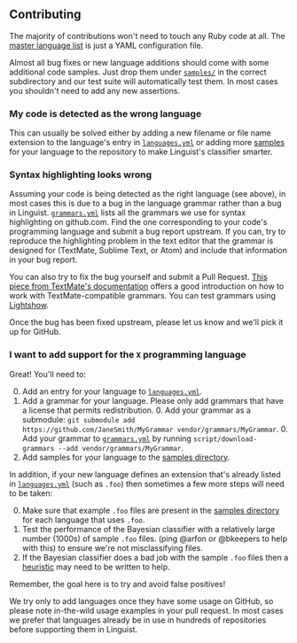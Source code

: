## Contributing

The majority of contributions won't need to touch any Ruby code at all. The [master language list][languages] is just a YAML configuration file.

Almost all bug fixes or new language additions should come with some additional code samples. Just drop them under [`samples/`][samples] in the correct subdirectory and our test suite will automatically test them. In most cases you shouldn't need to add any new assertions.

### My code is detected as the wrong language

This can usually be solved either by adding a new filename or file name extension to the language's entry in [`languages.yml`][languages] or adding more [samples][samples] for your language to the repository to make Linguist's classifier smarter.

### Syntax highlighting looks wrong

Assuming your code is being detected as the right language (see above), in most cases this is due to a bug in the language grammar rather than a bug in Linguist. [`grammars.yml`][grammars] lists all the grammars we use for syntax highlighting on github.com. Find the one corresponding to your code's programming language and submit a bug report upstream. If you can, try to reproduce the highlighting problem in the text editor that the grammar is designed for (TextMate, Sublime Text, or Atom) and include that information in your bug report.

You can also try to fix the bug yourself and submit a Pull Request. [This piece from TextMate's documentation](http://manual.macromates.com/en/language_grammars) offers a good introduction on how to work with TextMate-compatible grammars. You can test grammars using [Lightshow](https://lightshow.githubapp.com).

Once the bug has been fixed upstream, please let us know and we'll pick it up for GitHub.

### I want to add support for the `X` programming language

Great! You'll need to:

0. Add an entry for your language to [`languages.yml`][languages].
0. Add a grammar for your language. Please only add grammars that have a license that permits redistribution.
    0. Add your grammar as a submodule: `git submodule add https://github.com/JaneSmith/MyGrammar vendor/grammars/MyGrammar`.
    0. Add your grammar to [`grammars.yml`][grammars] by running `script/download-grammars --add vendor/grammars/MyGrammar`.
0. Add samples for your language to the [samples directory][samples].

In addition, if your new language defines an extension that's already listed in [`languages.yml`][languages] (such as `.foo`) then sometimes a few more steps will need to be taken:

0. Make sure that example `.foo` files are present in the [samples directory][samples] for each language that uses `.foo`. 
0. Test the performance of the Bayesian classifier with a relatively large number (1000s) of sample `.foo` files. (ping @arfon or @bkeepers to help with this) to ensure we're not misclassifying files.
0. If the Bayesian classifier does a bad job with the sample `.foo` files then a [heuristic](https://github.com/github/linguist/blob/master/lib/linguist/heuristics.rb) may need to be written to help.

Remember, the goal here is to try and avoid false positives!

We try only to add languages once they have some usage on GitHub, so please note in-the-wild usage examples in your pull request. In most cases we prefer that languages already be in use in hundreds of repositories before supporting them in Linguist.

[grammars]: /grammars.yml
[languages]: /lib/linguist/languages.yml
[samples]: /samples
